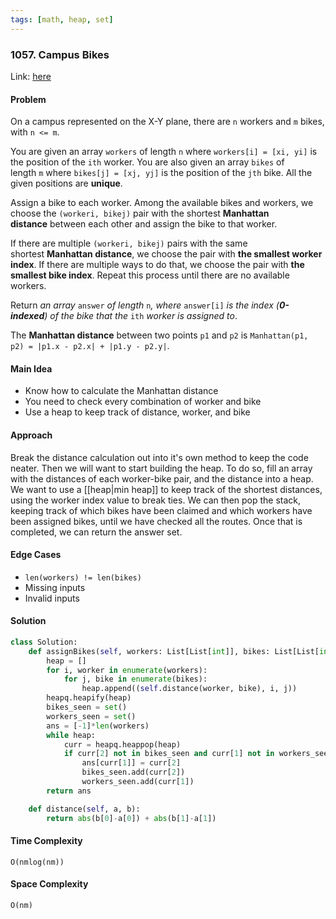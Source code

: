 ```yaml
---
tags: [math, heap, set]
---
```

### 1057. Campus Bikes

Link: [here](https://leetcode.com/problems/campus-bikes/description/)

#### Problem
On a campus represented on the X-Y plane, there are `n` workers and `m` bikes, with `n <= m`.

You are given an array `workers` of length `n` where `workers[i] = [xi, yi]` is the position of the `ith` worker. You are also given an array `bikes` of length `m` where `bikes[j] = [xj, yj]` is the position of the `jth` bike. All the given positions are **unique**.

Assign a bike to each worker. Among the available bikes and workers, we choose the `(workeri, bikej)` pair with the shortest **Manhattan distance** between each other and assign the bike to that worker.

If there are multiple `(workeri, bikej)` pairs with the same shortest **Manhattan distance**, we choose the pair with **the smallest worker index**. If there are multiple ways to do that, we choose the pair with **the smallest bike index**. Repeat this process until there are no available workers.

Return _an array_ `answer` _of length_ `n`_, where_ `answer[i]` _is the index (**0-indexed**) of the bike that the_ `ith` _worker is assigned to_.

The **Manhattan distance** between two points `p1` and `p2` is `Manhattan(p1, p2) = |p1.x - p2.x| + |p1.y - p2.y|`.
#### Main Idea
- Know how to calculate the Manhattan distance
- You need to check every combination of worker and bike
- Use a heap to keep track of distance, worker, and bike

#### Approach
Break the distance calculation out into it's own method to keep the code neater. Then we will want to start building the heap. To do so, fill an array with the distances of each worker-bike pair, and the distance into a heap. We want to use a [[heap|min heap]] to keep track of the shortest distances, using the worker index value to break ties. We can then pop the stack, keeping track of which bikes have been claimed and which workers have been assigned bikes, until we have checked all the routes. Once that is completed, we can return the answer set.

#### Edge Cases
- `len(workers) != len(bikes)`
- Missing inputs
- Invalid inputs

#### Solution
```python 
class Solution:
    def assignBikes(self, workers: List[List[int]], bikes: List[List[int]]) -> List[int]:
        heap = []
        for i, worker in enumerate(workers):
            for j, bike in enumerate(bikes):
                heap.append((self.distance(worker, bike), i, j))
        heapq.heapify(heap)
        bikes_seen = set()
        workers_seen = set()
        ans = [-1]*len(workers)
        while heap:
            curr = heapq.heappop(heap)
            if curr[2] not in bikes_seen and curr[1] not in workers_seen:
                ans[curr[1]] = curr[2]
                bikes_seen.add(curr[2])
                workers_seen.add(curr[1])
        return ans

    def distance(self, a, b):
        return abs(b[0]-a[0]) + abs(b[1]-a[1])
```

#### Time Complexity
`O(nmlog(nm))` 

#### Space Complexity
`O(nm)`

